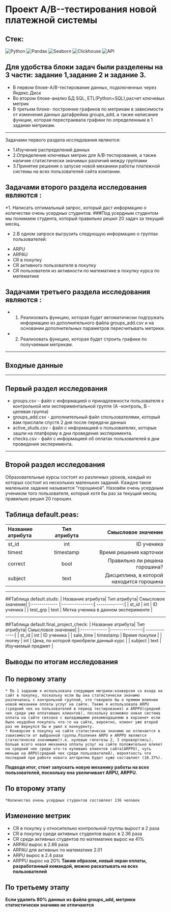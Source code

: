 # Проект A/B--тестирования новой платежной системы 
## Стек:
![Python](https://img.shields.io/badge/python-3670A0?style=for-the-badge&logo=python&logoColor=ffdd54)
![Pandas](https://img.shields.io/badge/pandas-%23150458.svg?style=for-the-badge&logo=pandas&logoColor=white)
![Seaborn](https://img.shields.io/badge/Seaborn-blue?logo=seaborn&logoColor=white&style=for-the-badge)
![Clickhouse](https://camo.githubusercontent.com/317deacab8b76427e3055c39199ac23c1d09699098327690178ff9af3611d0f6/68747470733a2f2f696d672e736869656c64732e696f2f62616467652f2d436c69636b686f7573652d4646463f7374796c653d666f722d7468652d6261646765266c6f676f3d436c69636b686f757365)
![API](https://camo.githubusercontent.com/baaf5e1a9158523784ea96088085eeb4b44ac2932739d1dfa4eee337ee7977af/68747470733a2f2f696d672e736869656c64732e696f2f62616467652f2d4150492d4646363630303f7374796c653d666f722d7468652d6261646765266c6f676f3d415049)

## Для удобства блоки задач были разделены на 3 части: задание 1,задание 2 и задание 3. 
* В первом блоке-A/B-тестирование данных, подключенных через Яндекс.Диск
* Во втором блоке-анализ БД SQL, ETL(Python+SQL),расчет ключевых метрик
* В третьем блоке- построение графиков по метрикам в зависимости от изменения данных датафрейма groups_add, а также написание функции, которая перестраивала графики по определенным в 1 задании метрикам. 
______
Задачами первого раздела исследования являются:
* 1.Изучение распределений данных
* 2.Определение ключевых метрик для A/B-тестирования, а также наличие статистически значимых различий между группами
* 3.Принятие решения о запуске новой механики работы платежной системы на всех пользователей сайта компании. 
## Задачами второго раздела исследования являются : 
*1. Написать оптимальный запрос, который даст информацию о количестве очень усердных студентов. ###Под усердным
студентом мы понимаем студента, который правильно решил 20 задач за текущий месяц. 
* 2.В одном запросе выгрузить следующую информацию о группах пользователей:
+ ARPU
+ ARPAU
+ CR в покупку
+ СR активного пользователя в покупку
+ CR пользователя из активности по математике в покупку курса по математике
## Задачами третьего раздела исследования являются : 
* 1. Реализовать функцию, которая будет автоматически подгружать информацию из дополнительного файла groups_add.csv и на основании дополнительных параметров пересчитывать метрики.
* 2. Реализовать функцию, которая будет строить графики по получаемым метрикам.
_______
## **Входные данные** 
_____
## Первый раздел исследования 
* groups.csv - файл с информацией о принадлежности пользователя к контрольной или экспериментальной группе (А -контроль, B - целевая группа)
* groups_add.csv - дополнительный файл спользователями, который вам прислали спустя 2 дня после передачи данных
* active_studs.csv - файл с информацией о пользователях, которые зашли на платформу в дни проведения эксперимента.
* checks.csv - файл с информацией об оплатах пользователей в дни проведения эксперимента.
_____
## Второй раздел исследования 
Образовательные курсы состоят из различных уроков, каждый из которых состоит из нескольких маленьких заданий. Каждое такое маленькое задание называется "горошиной".
Назовём очень усердным учеником того пользователя, который хотя бы раз
за текущий месяц правильно решил 20 горошин.
## Таблица default.peas:
| Название атрибута| Тип атрибута| Смысловое значение|
|:------------- |:---------------:| -------------:|
| st_id         | int          | ID ученика        |
| timest         | timestamp          | Время решения карточки        |
| correct         | bool          | Правильно ли решена горошина?        |
| subject         | text          | Дисциплина, в которой находится горошина        |
_____
##Таблица default.studs:
| Название атрибута| Тип атрибута| Смысловое значение|
|:------------- |:---------------:| -------------:|
| st_id         | int          | ID ученика        |
| test_grp         | text          | Метка ученика в данном эксперименте        |
_____
##Таблица default.final_project_check:
| Название атрибута| Тип атрибута| Смысловое значение|
|:------------- |:---------------:| -------------:|
| st_id         | int          | ID ученика        |
| sale_time         | timestamp          | Время покупки        |
| money         | int          | Цена, по которой приобрели данный курс        |
| subject         | text          | Изучаемый предмет        |

## Выводы по итогам исследования 
  ## По первому этапу 
    * По 1 заданию я использовала следующие метрики:конверсия со входа на сайт в покупку, поскольку если бы она статистически значимо различалась с контрольной группой, это говорило бы о прямом влиянии новой механики оплаты услуг на сайте. Также я использовала ARPU (средний чек на пользователей в период тестирования) и ARPPU(средний чек среди уже оплативших клиентов), поскольку возможно новая система оплаты на сайте связана с выпадающими рекомендациями в корзине+ если было неудобно покупать что-то на сайте, вероятно, клиент уже второй раз не вернулся бы и ушел к конкуренту.
    * Конверсия в покупку на сайте статистически значимо не отличается в зависимости от выбранной группы.Различия ARPU и ARPPU являются статистически значимыми(т.е. нулевые гипотезы 2, 3 опроверглись), больше всего новая механика оплаты услуг на сайте положительно влияет на средний чек среди что-то купивших клиентов сайта(ARPPU), чуть меньше на ARPU(средний чек среди пользователей), вероятность что последний при работе нового алгоритма будет хуже составляет (10.37%). 
   **Подводя итог, стоит запускать новую механику работы на всех пользователей, поскольку она увеличивает ARPU, ARPPU.**
  ## По второму этапу
    *Количество очень усердных студентов составляет 136 человек 
  ## Изменение метрик 
  * CR в покупку у относительно контрольной группы вырост в 2 раза
  * CR в покупку среди активных студентов вырос в 2.36 раза
  * CR среди активных студентов по математике вырос на 41%
  * ARPAU вырос в 2.86 раза
  * ARPAU для активных по математике 2.01
  * ARPU вырос в 2.4 раза
  * ARPPU вырос на 20%
**Таким образом, новый экран оплаты, разработанный командой, можно раскатывать на всех пользователей** 
  ## По третьему этапу 
**Если удалить 80% данных из файла groups_add, метрики статистически значимо не отличаются**
